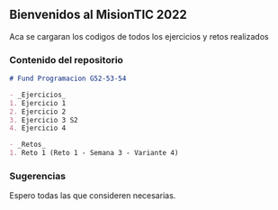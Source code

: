 ## Bienvenidos al MisionTIC 2022

Aca se cargaran los codigos de todos los ejercicios y retos realizados

### Contenido del repositorio

```markdown
# Fund Programacion G52-53-54

- _Ejercicios_
1. Ejercicio 1
2. Ejercicio 2
3. Ejercicio 3 S2
4. Ejercicio 4

- _Retos_
1. Reto 1 (Reto 1 - Semana 3 - Variante 4)

```

### Sugerencias

Espero todas las que consideren necesarias.

